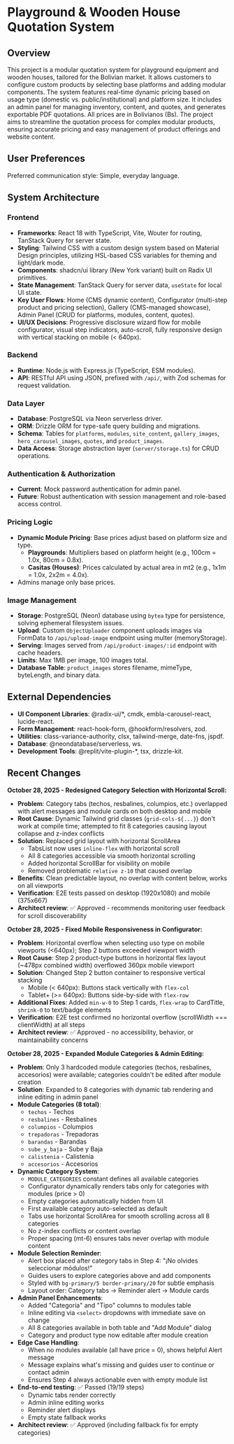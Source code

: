 # Playground & Wooden House Quotation System

## Overview
This project is a modular quotation system for playground equipment and wooden houses, tailored for the Bolivian market. It allows customers to configure custom products by selecting base platforms and adding modular components. The system features real-time dynamic pricing based on usage type (domestic vs. public/institutional) and platform size. It includes an admin panel for managing inventory, content, and quotes, and generates exportable PDF quotations. All prices are in Bolivianos (Bs). The project aims to streamline the quotation process for complex modular products, ensuring accurate pricing and easy management of product offerings and website content.

## User Preferences
Preferred communication style: Simple, everyday language.

## System Architecture

### Frontend
- **Frameworks**: React 18 with TypeScript, Vite, Wouter for routing, TanStack Query for server state.
- **Styling**: Tailwind CSS with a custom design system based on Material Design principles, utilizing HSL-based CSS variables for theming and light/dark mode.
- **Components**: shadcn/ui library (New York variant) built on Radix UI primitives.
- **State Management**: TanStack Query for server data, `useState` for local UI state.
- **Key User Flows**: Home (CMS dynamic content), Configurator (multi-step product and pricing selection), Gallery (CMS-managed showcase), Admin Panel (CRUD for platforms, modules, content, quotes).
- **UI/UX Decisions**: Progressive disclosure wizard flow for mobile configurator, visual step indicators, auto-scroll, fully responsive design with vertical stacking on mobile (< 640px).

### Backend
- **Runtime**: Node.js with Express.js (TypeScript, ESM modules).
- **API**: RESTful API using JSON, prefixed with `/api/`, with Zod schemas for request validation.

### Data Layer
- **Database**: PostgreSQL via Neon serverless driver.
- **ORM**: Drizzle ORM for type-safe query building and migrations.
- **Schema**: Tables for `platforms`, `modules`, `site_content`, `gallery_images`, `hero_carousel_images`, `quotes`, and `product_images`.
- **Data Access**: Storage abstraction layer (`server/storage.ts`) for CRUD operations.

### Authentication & Authorization
- **Current**: Mock password authentication for admin panel.
- **Future**: Robust authentication with session management and role-based access control.

### Pricing Logic
- **Dynamic Module Pricing**: Base prices adjust based on platform size and type.
    - **Playgrounds**: Multipliers based on platform height (e.g., 100cm = 1.0x, 80cm = 0.8x).
    - **Casitas (Houses)**: Prices calculated by actual area in mt2 (e.g., 1x1m = 1.0x, 2x2m = 4.0x).
- Admins manage only base prices.

### Image Management
- **Storage**: PostgreSQL (Neon) database using `bytea` type for persistence, solving ephemeral filesystem issues.
- **Upload**: Custom `ObjectUploader` component uploads images via FormData to `/api/upload-image` endpoint using multer (memoryStorage).
- **Serving**: Images served from `/api/product-images/:id` endpoint with cache headers.
- **Limits**: Max 1MB per image, 100 images total.
- **Database Table**: `product_images` stores filename, mimeType, byteLength, and binary data.

## External Dependencies

- **UI Component Libraries**: @radix-ui/*, cmdk, embla-carousel-react, lucide-react.
- **Form Management**: react-hook-form, @hookform/resolvers, zod.
- **Utilities**: class-variance-authority, clsx, tailwind-merge, date-fns, jspdf.
- **Database**: @neondatabase/serverless, ws.
- **Development Tools**: @replit/vite-plugin-*, tsx, drizzle-kit.

## Recent Changes

**October 28, 2025 - Redesigned Category Selection with Horizontal Scroll:**
- **Problem**: Category tabs (techos, resbalines, columpios, etc.) overlapped with alert messages and module cards on both desktop and mobile
- **Root Cause**: Dynamic Tailwind grid classes (`grid-cols-${...}`) don't work at compile time; attempted to fit 8 categories causing layout collapse and z-index conflicts
- **Solution**: Replaced grid layout with horizontal ScrollArea
  - TabsList now uses `inline-flex` with horizontal scroll
  - All 8 categories accessible via smooth horizontal scrolling
  - Added horizontal ScrollBar for visibility on mobile
  - Removed problematic `relative z-10` that caused overlap
- **Benefits**: Clean predictable layout, no overlap with content below, works on all viewports
- **Verification**: E2E tests passed on desktop (1920x1080) and mobile (375x667)
- **Architect review**: ✅ Approved - recommends monitoring user feedback for scroll discoverability

**October 28, 2025 - Fixed Mobile Responsiveness in Configurator:**
- **Problem**: Horizontal overflow when selecting uso type on mobile viewports (<640px); Step 2 buttons exceeded viewport width
- **Root Cause**: Step 2 product-type buttons in horizontal flex layout (~478px combined width) overflowed 360px mobile viewport
- **Solution**: Changed Step 2 button container to responsive vertical stacking
  - Mobile (< 640px): Buttons stack vertically with `flex-col` 
  - Tablet+ (>= 640px): Buttons side-by-side with `flex-row`
- **Additional Fixes**: Added `min-w-0` to Step 1 cards, `flex-wrap` to CardTitle, `shrink-0` to text/badge elements
- **Verification**: E2E test confirmed no horizontal overflow (scrollWidth === clientWidth) at all steps
- **Architect review**: ✅ Approved - no accessibility, behavior, or maintainability concerns

**October 28, 2025 - Expanded Module Categories & Admin Editing:**
- **Problem**: Only 3 hardcoded module categories (techos, resbalines, accesorios) were available; categories couldn't be edited after module creation
- **Solution**: Expanded to 8 categories with dynamic tab rendering and inline editing in admin panel
- **Module Categories (8 total)**:
  - `techos` - Techos
  - `resbalines` - Resbalines
  - `columpios` - Columpios
  - `trepadoras` - Trepadoras
  - `barandas` - Barandas
  - `sube_y_baja` - Sube y Baja
  - `calistenia` - Calistenia
  - `accesorios` - Accesorios
- **Dynamic Category System**:
  - `MODULE_CATEGORIES` constant defines all available categories
  - Configurator dynamically renders tabs only for categories with modules (price > 0)
  - Empty categories automatically hidden from UI
  - First available category auto-selected as default
  - Tabs use horizontal ScrollArea for smooth scrolling across all 8 categories
  - No z-index conflicts or content overlap
  - Proper spacing (mt-6) ensures tabs never overlap with module content
- **Module Selection Reminder**:
  - Alert box placed after category tabs in Step 4: "¡No olvides seleccionar módulos!"
  - Guides users to explore categories above and add components
  - Styled with `bg-primary/5 border-primary/20` for subtle emphasis
  - Layout order: Category tabs → Reminder alert → Module cards
- **Admin Panel Enhancements**:
  - Added "Categoría" and "Tipo" columns to modules table
  - Inline editing via `<select>` dropdowns with immediate save on change
  - All 8 categories available in both table and "Add Module" dialog
  - Category and product type now editable after module creation
- **Edge Case Handling**:
  - When no modules available (all have price = 0), shows helpful Alert message
  - Message explains what's missing and guides user to continue or contact admin
  - Ensures Step 4 always actionable even with empty module list
- **End-to-end testing**: ✅ Passed (19/19 steps)
  - Dynamic tabs render correctly
  - Admin inline editing works
  - Reminder alert displays
  - Empty state fallback works
- **Architect review**: ✅ Approved (including fallback fix for empty categories)